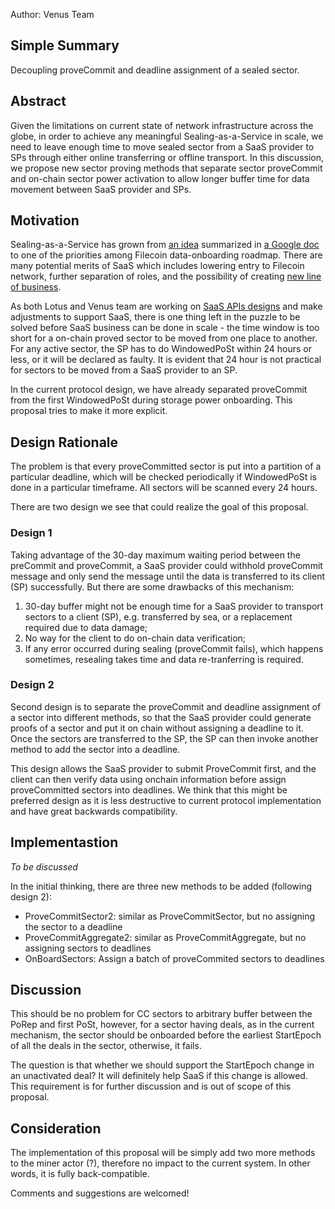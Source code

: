 Author: Venus Team

## Simple Summary

Decoupling proveCommit and deadline assignment of a sealed sector.

## Abstract

Given the limitations on current state of network infrastructure across the globe,  in order to achieve any meaningful Sealing-as-a-Service in scale, we need to leave enough time to move sealed sector from a SaaS provider to SPs through either online transferring or offline transport. In this discussion, we propose new sector proving methods that separate sector proveCommit and on-chain sector power activation to allow longer buffer time for data movement between SaaS provider and SPs.

## Motivation

Sealing-as-a-Service has grown from [an idea](https://filecoinproject.slack.com/archives/C0320QCV8SY/p1644244480718559) summarized in [a Google doc](https://docs.google.com/document/d/1zF1F6Q_Ya6IOUe9nfDOa0bNifvIa0TY4nR89omxy0kQ/edit) to one of the priorities among Filecoin data-onboarding roadmap. There are many potential merits of SaaS which includes lowering entry to Filecoin network, further separation of roles, and the possibility of creating [new line of business](https://github.com/filecoin-project/lotus/discussions/9079).

As both Lotus and Venus team are working on [SaaS APIs designs](https://github.com/filecoin-project/lotus/discussions/9079) and make adjustments to support SaaS, there is one thing left in the puzzle to be solved before SaaS business can be done in scale -  the time window is too short for a on-chain proved sector to be moved from one place to another. For any active sector, the SP has to do WindowedPoSt within 24 hours or less, or it will be declared as faulty. It is evident that 24 hour is not practical for sectors to be moved from a SaaS provider to an SP.

In the current protocol design, we have already separated proveCommit from the first WindowedPoSt during storage power onboarding. This proposal tries to make it more explicit.

## Design Rationale

The problem is that every proveCommitted sector is put into a partition of a particular deadline, which will be checked periodically if WindowedPoSt is done in a particular timeframe. All sectors will be scanned every 24 hours.

There are two design we see that could realize the goal of this proposal.

### Design 1

Taking advantage of the 30-day maximum waiting period between the preCommit and proveCommit, a SaaS provider could withhold proveCommit message and only send the message until the data is transferred to its client (SP) successfully. But there are some drawbacks of this mechanism:

1. 30-day buffer might not be enough time for a SaaS provider to transport sectors to a client (SP), e.g. transferred by sea, or a replacement required due to data damage;
2. No way for the client to do on-chain data verification;
3. If any error occurred during sealing (proveCommit fails), which happens sometimes, resealing takes time and data re-tranferring is required. 

### Design 2

Second design is to separate the proveCommit and deadline assignment of a sector into different methods, so that the SaaS provider could generate proofs of a sector and put it on chain without assigning a deadline to it. Once the sectors are transferred to the SP, the SP can then invoke another method to add the sector into a deadline.

This design allows the SaaS provider to submit ProveCommit first, and the client can then verify data using onchain information before assign proveCommitted sectors into deadlines. We think that this might be preferred design as it is less destructive to current protocol implementation and have great backwards compatibility. 

## Implementastion
_To be discussed_

In the initial thinking, there are three new methods to be added (following design 2): 
- ProveCommitSector2: similar as ProveCommitSector, but no assigning the sector to a deadline 
- ProveCommitAggregate2: similar as ProveCommitAggregate, but no assigning sectors to deadlines 
- OnBoardSectors: Assign a batch of proveCommited sectors to deadlines


## Discussion

This should be no problem for CC sectors to arbitrary buffer between the PoRep and first PoSt, however, for a sector having deals, as in the current mechanism, the sector should be onboarded before the earliest StartEpoch of all the deals in the sector, otherwise, it fails.

The question is that whether we should support the StartEpoch change in an unactivated deal? It will definitely help SaaS if this change is allowed. This requirement is for further discussion and is out of scope of this proposal. 


## Consideration

The implementation of this proposal will be simply add two more methods to the miner actor (?), therefore no impact to the current system. In other words, it is fully back-compatible.

Comments and suggestions are welcomed!
